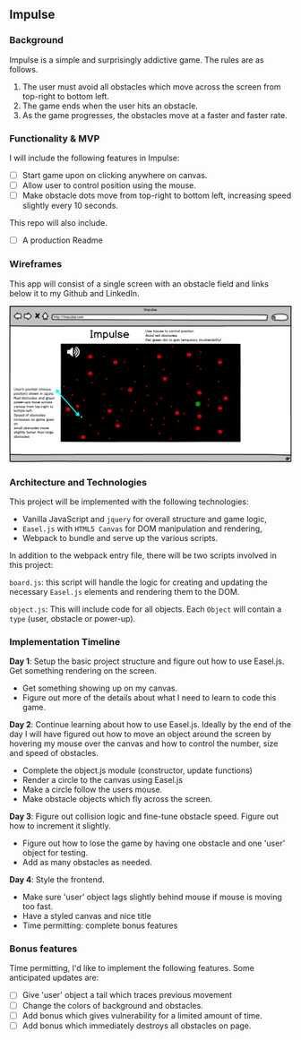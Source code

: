 ## Impulse

### Background

Impulse is a simple and surprisingly addictive game. The rules are as follows.

1) The user must avoid all obstacles which move across the screen from top-right to bottom left.
2) The game ends when the user hits an obstacle.
3) As the game progresses, the obstacles move at a faster and faster rate.

### Functionality & MVP  

I will include the following features in Impulse:

- [ ] Start game upon on clicking anywhere on canvas.
- [ ] Allow user to control position using the mouse.
- [ ] Make obstacle dots move from top-right to bottom left, increasing speed slightly every 10 seconds.

This repo will also include.

- [ ] A production Readme

### Wireframes

This app will consist of a single screen with an obstacle field and links below it to my Github and LinkedIn.

![wireframe](images/impulse_wireframe.png)

### Architecture and Technologies

This project will be implemented with the following technologies:

- Vanilla JavaScript and `jquery` for overall structure and game logic,
- `Easel.js` with `HTML5 Canvas` for DOM manipulation and rendering,
- Webpack to bundle and serve up the various scripts.

In addition to the webpack entry file, there will be two scripts involved in this project:

`board.js`: this script will handle the logic for creating and updating the necessary `Easel.js` elements and rendering them to the DOM.

`object.js`: This will include code for all objects. Each `Object` will contain a `type` (user, obstacle or power-up).

### Implementation Timeline

**Day 1**: Setup the basic project structure and figure out how to use Easel.js. Get something rendering on the screen.

- Get something showing up on my canvas.
- Figure out more of the details about what I need to learn to code this game.

**Day 2**: Continue learning about how to use Easel.js. Ideally by the end of the day I will have figured out how to move an object around the screen by hovering my mouse over the canvas and how to control the number, size and speed of obstacles.

- Complete the object.js module (constructor, update functions)
- Render a circle to the canvas using Easel.js
- Make a circle follow the users mouse.
- Make obstacle objects which fly across the screen.

**Day 3**: Figure out collision logic and fine-tune obstacle speed. Figure out how to increment it slightly.

- Figure out how to lose the game by having one obstacle and one 'user' object for testing.
- Add as many obstacles as needed.

**Day 4**: Style the frontend.

- Make sure 'user' object lags slightly behind mouse if mouse is moving too fast.
- Have a styled canvas and nice title
- Time permitting: complete bonus features


### Bonus features

Time permitting, I'd like to implement the following features. Some anticipated updates are:

- [ ] Give 'user' object a tail which traces previous movement
- [ ] Change the colors of background and obstacles.
- [ ] Add bonus which gives vulnerability for a limited amount of time.
- [ ] Add bonus which immediately destroys all obstacles on page.
